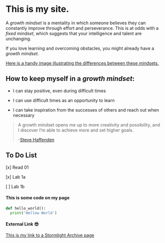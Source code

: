 # This is my site.

A *growth mindset* is a mentality in which someone believes they can constantly improve through effort and perseverance. This is at odds with a *fixed mindset*, which suggests that your intelligence and talent are unchanging. 

If you love learning and overcoming obstacles, you might already have a *growth mindset*. 

[Here is a handy image illustrating the differences between these mindsets.](https://3kllhk1ibq34qk6sp3bhtox1-wpengine.netdna-ssl.com/wp-content/uploads/NewGrowthMindset2.png)


## How to keep myself in a *growth mindset*:
- I can stay positive, even during difficult times

- I can use difficult times as an opportunity to learn

- I can take inspiration from the successes of others and reach out when necessary

>A growth mindset opens me up to more creativity and possibility, and I discover I’m able to achieve more and set higher goals.
>
>-[Steve Haffenden](https://www.atlassian.com/blog/author/shaffenden)


## To Do List
[x] Read 01

[x] Lab 1a

[ ] Lab 1b

#### This is some code on my page
```python
def hello_world():
  print('Hellow World')
 ```
#### External Link :sunglasses:
[This is my link to a Stormlight Archive page](https://www.brandonsanderson.com/the-stormlight-archive-series/) 




